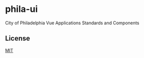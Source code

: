 # phila-ui
City of Philadelphia Vue Applications Standards and Components


## License

[MIT](LICENSE)
